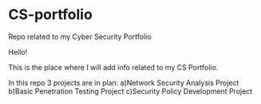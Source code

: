 # CS-portfolio
Repo related to my Cyber Security Portfolio

Hello!

This is the place where I will add info related to my CS Portfolio.

In this repo 3 projects are in plan:
a)Network Security Analysis Project b)Basic Penetration Testing Project c)Security Policy Development Project

